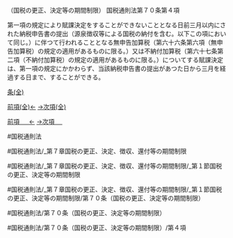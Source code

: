 （国税の更正、決定等の期間制限）
国税通則法第７０条第４項

第一項の規定により賦課決定をすることができないこととなる日前三月以内にされた納税申告書の提出（源泉徴収等による国税の納付を含む。以下この項において同じ。）に伴つて行われることとなる無申告加算税（第六十六条第六項（無申告加算税）の規定の適用があるものに限る。）又は不納付加算税（第六十七条第二項（不納付加算税）の規定の適用があるものに限る。）についてする賦課決定は、第一項の規定にかかわらず、当該納税申告書の提出があつた日から三月を経過する日まで、することができる。

[条(全)](国税通則法＿＿＿＿＿第７０条_.md)

[前項(全)←](国税通則法＿＿＿＿＿第７０条第３項_.md)    [→次項(全)](国税通則法＿＿＿＿＿第７０条第５項_.md)

[前項 　 ←](国税通則法＿＿＿＿＿第７０条第３項.md)    [→次項 　 ](国税通則法＿＿＿＿＿第７０条第５項.md)



#国税通則法

#国税通則法/_第７章国税の更正、決定、徴収、還付等の期間制限

#国税通則法/_第７章国税の更正、決定、徴収、還付等の期間制限/_第１節国税の更正、決定等の期間制限

#国税通則法/_第７章国税の更正、決定、徴収、還付等の期間制限/_第１節国税の更正、決定等の期間制限/第７０条（国税の更正、決定等の期間制限）

#国税通則法/第７０条（国税の更正、決定等の期間制限）

#国税通則法/第７０条（国税の更正、決定等の期間制限）/第４項


